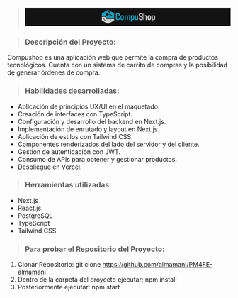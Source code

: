 > ![logo CompuShop](./front/src/assets/logo_compuShop.png)

> ### Descripción del Proyecto:

<p>Compushop es una aplicación web que permite la compra de productos tecnológicos. Cuenta con un sistema de carrito de compras y la posibilidad de generar órdenes de compra.</p>

> ### Habilidades desarrolladas:

- Aplicación de principios UX/UI en el maquetado.
- Creación de interfaces con TypeScript.
- Configuración y desarrollo del backend en Next.js.
- Implementación de enrutado y layout en Next.js.
- Aplicación de estilos con Tailwind CSS.
- Componentes renderizados del lado del servidor y del cliente.
- Gestión de autenticación con JWT.
- Consumo de APIs para obtener y gestionar productos.
- Despliegue en Vercel.

> ### Herramientas utilizadas:

- Next.js
- React.js
- PostgreSQL
- TypeScript
- Tailwind CSS

> ### Para probar el Repositorio del Proyecto:

1. Clonar Repositorio: git clone https://github.com/almamani/PM4FE-almamani
2. Dentro de la carpeta del proyecto ejecutar: npm install
3. Posteriormente ejecutar: npm start
